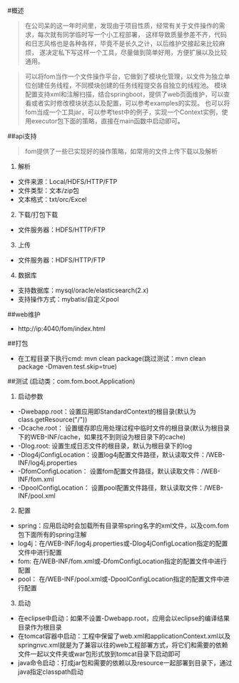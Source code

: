#概述
> 在公司呆的这一年时间里，发现由于项目性质，经常有关于文件操作的需求，每次就有同学临时写一个小工程部署，
> 这样导致质量参差不齐，代码和日志风格也是各种各样，毕竟不是长久之计，以后维护交接起来比较麻烦，
> 遂决定私下写这样一个工具，尽量做到简单好用，方便扩展以及比较通用。

> 可以将fom当作一个文件操作平台，它做到了模块化管理，以文件为独立单位创建任务线程，不同模块创建的任务线程提交各自独立的线程池。
> 模块配置支持xml和注解扫描，结合springboot，提供了web页面维护，可以查看或者实时修改模块状态以及配置，可以参考examples的实现。
> 也可以将fom当成一个工具jar，可以参考test中的例子，实现一个Context实例，使用executor包下面的策略，直接在main函数中启动即可。

##api支持 
> fom提供了一些已实现好的操作策略，如常用的文件上传下载以及解析
1. 解析
* 文件来源：Local/HDFS/HTTP/FTP
* 文件类型：文本/zip包
* 文本格式：txt/orc/Excel
2. 下载/打包下载
* 文件服务器：HDFS/HTTP/FTP
3. 上传
* 文件服务器：HDFS/HTTP/FTP
4. 数据库
* 支持数据库：mysql/oracle/elasticsearch(2.x)
* 支持操作方式：mybatis/自定义pool

##web维护
* http://ip:4040/fom/index.html

##打包
* 在工程目录下执行cmd: mvn clean package(跳过测试：mvn clean package -Dmaven.test.skip=true)

##测试 (启动类：com.fom.boot.Application)
1. 启动参数
* -Dwebapp.root：设置应用即StandardContext的根目录(默认为class.getResource("/"))
* -Dcache.root：  设置缓存即应用处理过程中临时文件的根目录(默认为根目录下的WEB-INF/cache，如果找不到则设为根目录下的cache)
* -Dlog.root:    设置生成日志文件的根目录，默认为根目录下的log
* -Dlog4jConfigLocation：设置log4j配置文件路径，默认读取文件：/WEB-INF/log4j.properties
* -DfomConfigLocation：    设置fom配置文件路径，默认读取文件：/WEB-INF/fom.xml
* -DpoolConfigLocation：  设置pool配置文件路径，默认读取文件：/WEB-INF/pool.xml
2. 配置
* spring：应用启动时会加载所有目录带spring名字的xml文件，以及com.fom包下面所有的spring注解
* log4j：在/WEB-INF/log4j.properties或-Dlog4jConfigLocation指定的配置文件中进行配置
* fom:   在/WEB-INF/fom.xml或-DfomConfigLocation指定的配置文件中进行配置
* pool：  在/WEB-INF/pool.xml或-DpoolConfigLocation指定的配置文件中进行配置
3. 启动
* 在eclipse中启动：如果不设置-Dwebapp.root，应用会以eclipse的编译结果目录作为根目录
* 在tomcat容器中启动：工程中保留了web.xml和applicationContext.xml以及springnvc.xml就是为了兼容以往的web工程部署方式，将它们和需要的依赖文件一起以文件夹或war包形式放到tomcat目录下启动即可
* java命令启动：打成jar包和需要的依赖以及resource一起部署到目录下，通过java指定classpath启动



